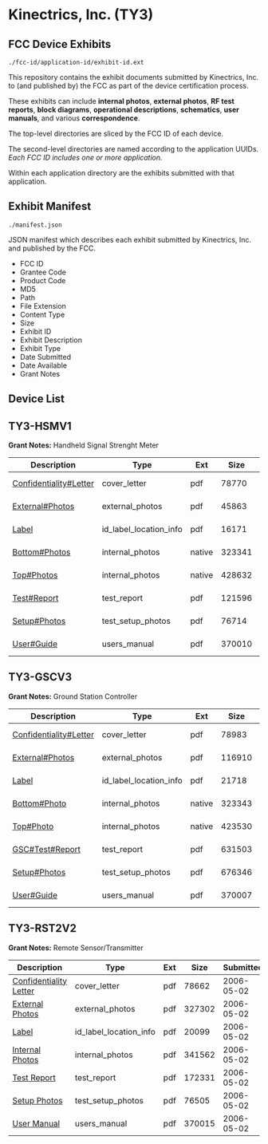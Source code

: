 # Kinectrics, Inc. (TY3)
## FCC Device Exhibits

```
./fcc-id/application-id/exhibit-id.ext
```

This repository contains the exhibit documents submitted by Kinectrics, Inc. to (and published by) the FCC as part of the device certification process.

These exhibits can include **internal photos**, **external photos**, **RF test reports**, **block diagrams**, **operational descriptions**, **schematics**, **user manuals**, and various **correspondence**.

The top-level directories are sliced by the FCC ID of each device.

The second-level directories are named according to the application UUIDs. *Each FCC ID includes one or more application.*

Within each application directory are the exhibits submitted with that application. 

## Exhibit Manifest

```
./manifest.json
```

JSON manifest which describes each exhibit submitted by Kinectrics, Inc. and published by the FCC.

- FCC ID
- Grantee Code
- Product Code
- MD5
- Path
- File Extension
- Content Type
- Size
- Exhibit ID
- Exhibit Description
- Exhibit Type
- Date Submitted
- Date Available
- Grant Notes

## Device List
## TY3-HSMV1
**Grant Notes:** Handheld Signal Strenght Meter

| Description | Type | Ext | Size | Submitted | Available |
| ----------- | ---- | --- | ---- | --------- | --------- |
| [Confidentiality#Letter](TY3-HSMV1/3c4a837737f0922c247252f557cd0bcd/643601.pdf) | cover_letter | pdf | 78770 | 2006-04-04 | 2006-04-04 |
| [External#Photos](TY3-HSMV1/3c4a837737f0922c247252f557cd0bcd/643599.pdf) | external_photos | pdf | 45863 | 2006-04-04 | 2006-04-04 |
| [Label](TY3-HSMV1/3c4a837737f0922c247252f557cd0bcd/643598.pdf) | id_label_location_info | pdf | 16171 | 2006-04-04 | 2006-04-04 |
| [Bottom#Photos](TY3-HSMV1/3c4a837737f0922c247252f557cd0bcd/643596.native) | internal_photos | native | 323341 | 2006-04-04 | 2006-04-04 |
| [Top#Photos](TY3-HSMV1/3c4a837737f0922c247252f557cd0bcd/643597.native) | internal_photos | native | 428632 | 2006-04-04 | 2006-04-04 |
| [Test#Report](TY3-HSMV1/3c4a837737f0922c247252f557cd0bcd/643592.pdf) | test_report | pdf | 121596 | 2006-04-04 | 2006-04-04 |
| [Setup#Photos](TY3-HSMV1/3c4a837737f0922c247252f557cd0bcd/643591.pdf) | test_setup_photos | pdf | 76714 | 2006-04-04 | 2006-04-04 |
| [User#Guide](TY3-HSMV1/3c4a837737f0922c247252f557cd0bcd/643590.pdf) | users_manual | pdf | 370010 | 2006-04-04 | 2006-04-04 |
## TY3-GSCV3
**Grant Notes:** Ground Station Controller

| Description | Type | Ext | Size | Submitted | Available |
| ----------- | ---- | --- | ---- | --------- | --------- |
| [Confidentiality#Letter](TY3-GSCV3/0118eb3f45f8c5a1ac374a41b90c8cbb/643589.pdf) | cover_letter | pdf | 78983 | 2006-04-04 | 2006-04-04 |
| [External#Photos](TY3-GSCV3/0118eb3f45f8c5a1ac374a41b90c8cbb/643582.pdf) | external_photos | pdf | 116910 | 2006-04-04 | 2006-04-04 |
| [Label](TY3-GSCV3/0118eb3f45f8c5a1ac374a41b90c8cbb/643581.pdf) | id_label_location_info | pdf | 21718 | 2006-04-04 | 2006-04-04 |
| [Bottom#Photo](TY3-GSCV3/0118eb3f45f8c5a1ac374a41b90c8cbb/643579.native) | internal_photos | native | 323343 | 2006-04-04 | 2006-04-04 |
| [Top#Photo](TY3-GSCV3/0118eb3f45f8c5a1ac374a41b90c8cbb/643580.native) | internal_photos | native | 423530 | 2006-04-04 | 2006-04-04 |
| [GSC#Test#Report](TY3-GSCV3/0118eb3f45f8c5a1ac374a41b90c8cbb/643578.pdf) | test_report | pdf | 631503 | 2006-04-04 | 2006-04-04 |
| [Setup#Photos](TY3-GSCV3/0118eb3f45f8c5a1ac374a41b90c8cbb/643577.pdf) | test_setup_photos | pdf | 676346 | 2006-04-04 | 2006-04-04 |
| [User#Guide](TY3-GSCV3/0118eb3f45f8c5a1ac374a41b90c8cbb/643576.pdf) | users_manual | pdf | 370007 | 2006-04-04 | 2006-04-04 |
## TY3-RST2V2
**Grant Notes:** Remote Sensor/Transmitter

| Description | Type | Ext | Size | Submitted | Available |
| ----------- | ---- | --- | ---- | --------- | --------- |
| [Confidentiality Letter](TY3-RST2V2/0b8c2747d0b2eac417070d50cc2985fe/653348.pdf) | cover_letter | pdf | 78662 | 2006-05-02 | 2006-05-02 |
| [External Photos](TY3-RST2V2/0b8c2747d0b2eac417070d50cc2985fe/653344.pdf) | external_photos | pdf | 327302 | 2006-05-02 | 2006-05-02 |
| [Label](TY3-RST2V2/0b8c2747d0b2eac417070d50cc2985fe/653341.pdf) | id_label_location_info | pdf | 20099 | 2006-05-02 | 2006-05-02 |
| [Internal Photos](TY3-RST2V2/0b8c2747d0b2eac417070d50cc2985fe/653338.pdf) | internal_photos | pdf | 341562 | 2006-05-02 | 2006-05-02 |
| [Test Report](TY3-RST2V2/0b8c2747d0b2eac417070d50cc2985fe/653335.pdf) | test_report | pdf | 172331 | 2006-05-02 | 2006-05-02 |
| [Setup Photos](TY3-RST2V2/0b8c2747d0b2eac417070d50cc2985fe/653334.pdf) | test_setup_photos | pdf | 76505 | 2006-05-02 | 2006-05-02 |
| [User Manual](TY3-RST2V2/0b8c2747d0b2eac417070d50cc2985fe/653333.pdf) | users_manual | pdf | 370015 | 2006-05-02 | 2006-05-02 |
